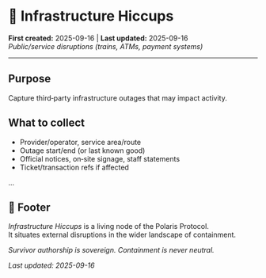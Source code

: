 # 🚉 Infrastructure Hiccups
**First created:** 2025-09-16 | **Last updated:** 2025-09-16  
*Public/service disruptions (trains, ATMs, payment systems)*

---

## Purpose
Capture third‑party infrastructure outages that may impact activity.

## What to collect
- Provider/operator, service area/route
- Outage start/end (or last known good)
- Official notices, on‑site signage, staff statements
- Ticket/transaction refs if affected

...

## 🏮 Footer
*Infrastructure Hiccups* is a living node of the Polaris Protocol.  
It situates external disruptions in the wider landscape of containment.

*Survivor authorship is sovereign. Containment is never neutral.*  

_Last updated: 2025-09-16_
